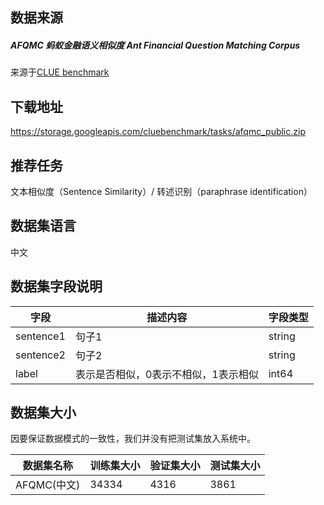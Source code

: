 ## 数据来源

##### AFQMC 蚂蚁金融语义相似度 Ant Financial Question Matching Corpus

来源于[CLUE benchmark](https://github.com/CLUEbenchmark/CLUE) 

## 下载地址

https://storage.googleapis.com/cluebenchmark/tasks/afqmc_public.zip

## 推荐任务

文本相似度（Sentence Similarity）/ 转述识别（paraphrase identification）

## 数据集语言

中文

## 数据集字段说明

| 字段        | 描述内容                | 字段类型   |
| --------- | ------------------- | ------ |
| sentence1 | 句子1                 | string |
| sentence2 | 句子2                 | string |
| label     | 表示是否相似，0表示不相似，1表示相似 | int64  |

## 数据集大小

因要保证数据模式的一致性，我们并没有把测试集放入系统中。

| 数据集名称     | 训练集大小 | 验证集大小 | 测试集大小 |
| --------- | ----- | ----- | ----- |
| AFQMC(中文) | 34334 | 4316  | 3861  |

